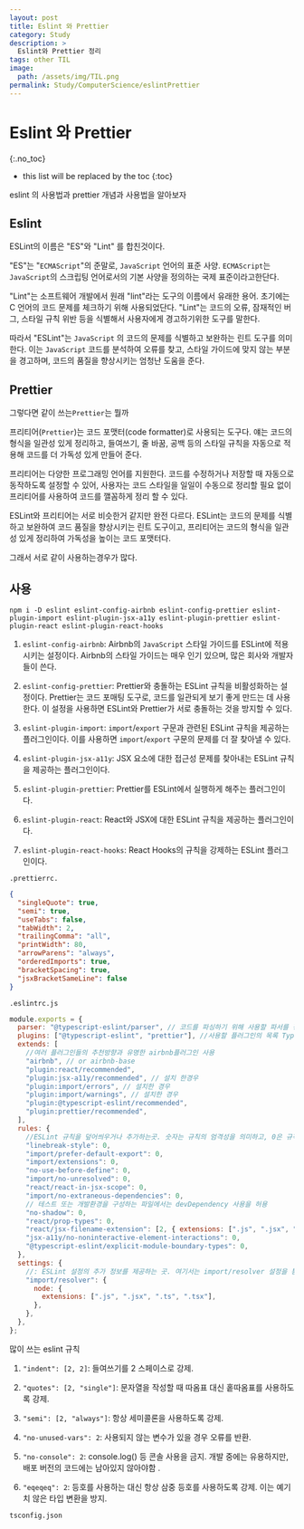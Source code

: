 ```yaml
---
layout: post
title: Eslint 와 Prettier
category: Study
description: >
  Eslint와 Prettier 정리
tags: other TIL
image:
  path: /assets/img/TIL.png
permalink: Study/ComputerScience/eslintPrettier
---
```


# Eslint 와 Prettier
{:.no_toc}

* this list will be replaced by the toc
{:toc}

eslint 의 사용법과 prettier 개념과 사용법을 알아보자
<!--more-->

## Eslint

ESLint의 이름은 "ES"와 "Lint" 를 합친것이다.

"ES"는 "`ECMAScript`"의 준말로, `JavaScript` 언어의 표준 사양. `ECMAScript`는 `JavaScript`의 스크립팅 언어로서의 기본 사양을 정의하는 국제 표준이라고한단다.

"Lint"는 소프트웨어 개발에서 원래 "lint"라는 도구의 이름에서 유래한 용어. 초기에는 C 언어의 코드 문제를 체크하기 위해 사용되었단다. "Lint"는 코드의 오류, 잠재적인 버그, 스타일 규칙 위반 등을 식별해서 사용자에게 경고하기위한 도구를 말한다.

따라서 "ESLint"는 `JavaScript` 의 코드의 문제를 식별하고 보완하는 린트 도구를 의미한다. 이는 `JavaScript` 코드를 분석하여 오류를 찾고, 스타일 가이드에 맞지 않는 부분을 경고하며, 코드의 품질을 향상시키는 엄청난 도움을 준다.

## Prettier

그렇다면 같이 쓰는`Prettier`는 뭘까

프리티어(`Prettier`)는 코드 포맷터(code formatter)로 사용되는 도구다. 얘는 코드의 형식을 일관성 있게 정리하고, 들여쓰기, 줄 바꿈, 공백 등의 스타일 규칙을 자동으로 적용해 코드를 더 가독성 있게 만들어 준다.

프리티어는 다양한 프로그래밍 언어를 지원한다. 코드를 수정하거나 저장할 때 자동으로 동작하도록 설정할 수 있어, 사용자는 코드 스타일을 일일이 수동으로 정리할 필요 없이 프리티어를 사용하여 코드를 깰꼼하게 정리 할 수 있다.

ESLint와 프리티어는 서로 비슷한거 같지만 완전 다르다. ESLint는 코드의 문제를 식별하고 보완하여 코드 품질을 향상시키는 린트 도구이고, 프리티어는 코드의 형식을 일관성 있게 정리하여 가독성을 높이는 코드 포맷터다.

그래서 서로 같이 사용하는경우가 많다.

## 사용

```shell
npm i -D eslint eslint-config-airbnb eslint-config-prettier eslint-plugin-import eslint-plugin-jsx-a11y eslint-plugin-prettier eslint-plugin-react eslint-plugin-react-hooks
```

1. `eslint-config-airbnb`: Airbnb의 `JavaScript` 스타일 가이드를 ESLint에 적용시키는 설정이다. Airbnb의 스타일 가이드는 매우 인기 있으며, 많은 회사와 개발자들이 쓴다.

2. `eslint-config-prettier`: Prettier와 충돌하는 ESLint 규칙을 비활성화하는 설정이다. Prettier는 코드 포매팅 도구로, 코드를 일관되게 보기 좋게 만드는 데 사용한다. 이 설정을 사용하면 ESLint와 Prettier가 서로 충돌하는 것을 방지할 수 있다.

3. `eslint-plugin-import`: `import`/`export` 구문과 관련된 ESLint 규칙을 제공하는 플러그인이다. 이를 사용하면 `import`/`export` 구문의 문제를 더 잘 찾아낼 수 있다.

4. `eslint-plugin-jsx-a11y`: JSX 요소에 대한 접근성 문제를 찾아내는 ESLint 규칙을 제공하는 플러그인이다.

5. `eslint-plugin-prettier`: Prettier를 ESLint에서 실행하게 해주는 플러그인이다.

6. `eslint-plugin-react`: React와 JSX에 대한 ESLint 규칙을 제공하는 플러그인이다.

7. `eslint-plugin-react-hooks`: React Hooks의 규칙을 강제하는 ESLint 플러그인이다.

`.prettierrc.`

```json
{
  "singleQuote": true,
  "semi": true,
  "useTabs": false,
  "tabWidth": 2,
  "trailingComma": "all",
  "printWidth": 80,
  "arrowParens": "always",
  "orderedImports": true,
  "bracketSpacing": true,
  "jsxBracketSameLine": false
}
```

`.eslintrc.js`

```js
module.exports = {
  parser: "@typescript-eslint/parser", // 코드를 파싱하기 위해 사용할 파서를 정의
  plugins: ["@typescript-eslint", "prettier"], //사용할 플러그인의 목록 TypeScript 관련 ESLint 규칙을 제공하는 @typescript-eslint와 Prettier를 ESLint에 연결하는 prettier 사용
  extends: [
    //여러 플러그인들의 추천방향과 유명한 airbnb플러그인 사용
    "airbnb", // or airbnb-base
    "plugin:react/recommended",
    "plugin:jsx-a11y/recommended", // 설치 한경우
    "plugin:import/errors", // 설치한 경우
    "plugin:import/warnings", // 설치한 경우
    "plugin:@typescript-eslint/recommended",
    "plugin:prettier/recommended",
  ],
  rules: {
    //ESLint 규칙을 덮어씌우거나 추가하는곳. 숫자는 규칙의 엄격성을 의미하고, 0은 규칙을 끄는 것, 1은 경고만 표시하고, 2는 오류를 반환
    "linebreak-style": 0,
    "import/prefer-default-export": 0,
    "import/extensions": 0,
    "no-use-before-define": 0,
    "import/no-unresolved": 0,
    "react/react-in-jsx-scope": 0,
    "import/no-extraneous-dependencies": 0,
    // 테스트 또는 개발환경을 구성하는 파일에서는 devDependency 사용을 허용
    "no-shadow": 0,
    "react/prop-types": 0,
    "react/jsx-filename-extension": [2, { extensions: [".js", ".jsx", ".ts", ".tsx"] }],
    "jsx-a11y/no-noninteractive-element-interactions": 0,
    "@typescript-eslint/explicit-module-boundary-types": 0,
  },
  settings: {
    //: ESLint 설정의 추가 정보를 제공하는 곳. 여기서는 import/resolver 설정을 통해 다양한 파일 확장자를 지원하도록 설정.
    "import/resolver": {
      node: {
        extensions: [".js", ".jsx", ".ts", ".tsx"],
      },
    },
  },
};
```

많이 쓰는 eslint 규칙

1. `"indent": [2, 2]`: 들여쓰기를 2 스페이스로 강제.

2. `"quotes": [2, "single"]`: 문자열을 작성할 때 따옴표 대신 홑따옴표를 사용하도록 강제.

3. `"semi": [2, "always"]`: 항상 세미콜론을 사용하도록 강제.

4. `"no-unused-vars": 2`: 사용되지 않는 변수가 있을 경우 오류를 반환.

5. `"no-console": 2`: console.log() 등 콘솔 사용을 금지. 개발 중에는 유용하지만, 배포 버전의 코드에는 남아있지 않아야함 .

6. `"eqeqeq": 2`: 등호를 사용하는 대신 항상 삼중 등호를 사용하도록 강제. 이는 예기치 않은 타입 변환을 방지.

`tsconfig.json`
